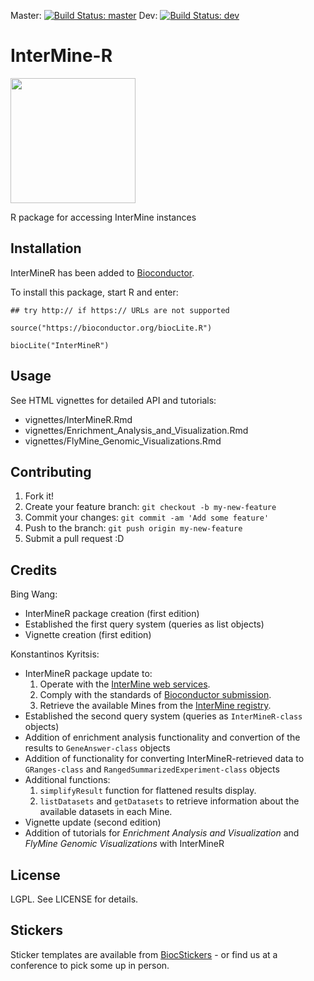 Master: [![Build Status: master][travis-badge-master]][ci] Dev: [![Build Status: dev][travis-badge-dev]][ci]

# InterMine-R

<img src="https://cdn.rawgit.com/Bioconductor/BiocStickers/e3a0fb08/InterMineR/InterMineR.png" width="200" />

R package for accessing InterMine instances

## Installation

InterMineR has been added to [Bioconductor](https://bioconductor.org/packages/release/bioc/html/InterMineR.html).

To install this package, start R and enter:

`## try http:// if https:// URLs are not supported`

`source("https://bioconductor.org/biocLite.R")`

`biocLite("InterMineR")`

## Usage

See HTML vignettes for detailed API and tutorials:

* vignettes/InterMineR.Rmd
* vignettes/Enrichment_Analysis_and_Visualization.Rmd
* vignettes/FlyMine_Genomic_Visualizations.Rmd

## Contributing

1. Fork it!
2. Create your feature branch: `git checkout -b my-new-feature`
3. Commit your changes: `git commit -am 'Add some feature'`
4. Push to the branch: `git push origin my-new-feature`
5. Submit a pull request :D

## Credits

Bing Wang:

* InterMineR package creation (first edition)
* Established the first query system (queries as list objects)
* Vignette creation (first edition)

Konstantinos Kyritsis:

* InterMineR package update to:
  1. Operate with the [InterMine web services](http://intermine.readthedocs.io/en/latest/web-services/).
  2. Comply with the standards of [Bioconductor submission](https://www.bioconductor.org/developers/package-submission/).
  3. Retrieve the available Mines from the [InterMine registry](http://registry.intermine.org/).
* Established the second query system (queries as `InterMineR-class` objects)
* Addition of enrichment analysis functionality and convertion of the results to `GeneAnswer-class` objects
* Addition of functionality for converting InterMineR-retrieved data to `GRanges-class` and `RangedSummarizedExperiment-class` objects
* Additional functions:
  1. `simplifyResult` function for flattened results display.
  2. `listDatasets` and `getDatasets` to retrieve information about the available datasets in each Mine.
* Vignette update (second edition)
* Addition of tutorials for *Enrichment Analysis and Visualization* and *FlyMine Genomic Visualizations* with InterMineR

## License

LGPL. See LICENSE for details.

[travis-badge-master]: https://travis-ci.org/intermine/InterMineR.svg?branch=master
[ci]: https://travis-ci.org/intermine/InterMineR
[travis-badge-dev]: https://travis-ci.org/intermine/InterMineR.svg?branch=dev

## Stickers
Sticker templates are available from [BiocStickers](https://github.com/Bioconductor/BiocStickers/tree/master/InterMineR) - or find us at a conference to pick some up in person. 
